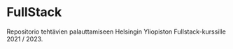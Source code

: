 # FullStack
Repositorio tehtävien palauttamiseen Helsingin Yliopiston Fullstack-kurssille 2021 / 2023.
